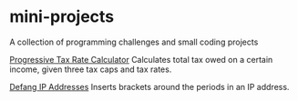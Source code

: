 # mini-projects
A collection of programming challenges and small coding projects

[Progressive Tax Rate Calculator](https://github.com/alexliu0917/mini-projects/blob/main/Java/progTaxCalc.java)
Calculates total tax owed on a certain income, given three tax caps and tax rates.

[Defang IP Addresses](https://github.com/alexliu0917/mini-projects/blob/main/Java/defangIPAddress.java)
Inserts brackets around the periods in an IP address.

